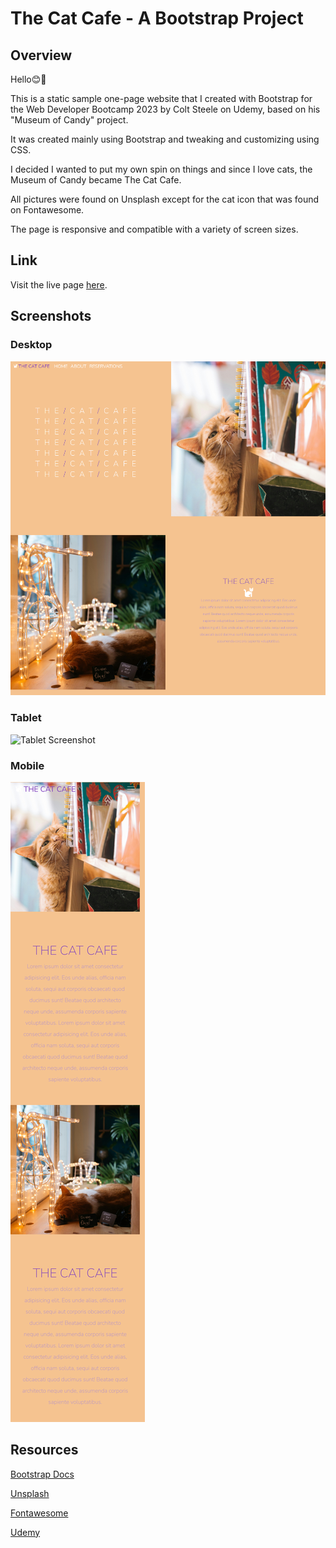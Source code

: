 # The Cat Cafe - A Bootstrap Project

## Overview

Hello😊👋

This is a static sample one-page website that I created with Bootstrap for the Web Developer Bootcamp 2023 by Colt Steele on Udemy, based on his "Museum of Candy" project.

It was created mainly using Bootstrap and tweaking and customizing using CSS. 

I decided I wanted to put my own spin on things and since I love cats, the Museum of Candy
became The Cat Cafe.

All pictures were found on Unsplash except for the cat icon that was found on Fontawesome.

The page is responsive and compatible with a variety of screen sizes.

## Link
Visit the live page [here]().

## Screenshots

### Desktop
![Desktop screenshot](screenshots/desktopscreenshot.png)

### Tablet
![Tablet Screenshot](screenshots/tabletscreenshot.png)

### Mobile
![Mobile Screenshot](screenshots/mobilescreenshot.png)

## Resources
[Bootstrap Docs](https://getbootstrap.com/docs/5.3/getting-started/introduction/)

[Unsplash](https://unsplash.com/)

[Fontawesome](https://fontawesome.com/)

[Udemy](https://www.udemy.com/)

